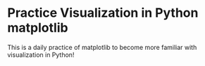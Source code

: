 # Practice Visualization in Python matplotlib

This is a daily practice of matplotlib to become more familiar with visualization in Python!
